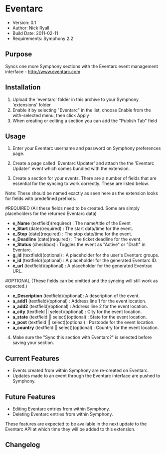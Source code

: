 # Eventarc
 
* Version: 0.1
* Author: Nick Ryall
* Build Date: 2011-02-11
* Requirements: Symphony 2.2

## Purpose

Syncs one more Symphony sections with the Eventarc event management interface - http://www.eventarc.com

## Installation
 
1. Upload the 'eventarc' folder in this archive to your Symphony 'extensions' folder
2. Enable it by selecting "Eventarc" in the list, choose Enable from the with-selected menu, then click Apply
3. When creating or editing a section you can add the "Publish Tab" field


## Usage

1. Enter your Eventarc username and password on Symphony preferences page.

2. Create a page called 'Eventarc Updater' and attach the the 'Eventarc Updater' event which comes bundled with the extension.

3. Create a section for your events. There are a number of fields that are essential for the syncing to work correctly. These are listed below.

Note: These should be named exactly as seen here as the extension looks for fields with predefined prefixes.

#REQUIRED (All these fields need to be created. Some are simply placeholders for the returned Eventarc data)

* **e_Name** (textfield)(required) : The name/title of the Event
* **e_Start** (date)(required) : The start data/time for the event.
* **e_Stop** (date)(required) : The stop date/time for the event.
* **e_Deadline** (date)(required) : The ticket deadline for the event.
* **e_Status** (checkbox) : Toggles the event as "Active" or "Draft" in Eventarc.
* **g_id** (textfield)(optional) : A placeholder for the user's Eventarc groups.
* **e_id** (textfield)(optional) : A placeholder for the generated Eventarc ID.
* **e_url** (textfield)(optional) : A placeholder for the generated Eventrac URL.

#OPTIONAL (These fields can be omitted and the syncing will still work as expected.)

* **e_Description** (textfield)(optional): A description of the event.
* **a_add1** (textfield)(optional) : Address line 1 for the event location.
* **a_add2** (textfield)(optional) : Address line 2 for the event location.
* **a_city** (textfield || select)(optional) : City  for the event location.
* **a_state** (textfield || select)(optional) : State for the event location.
* **a_post** (textfield || select)(optional) : Postcode for the event location.
* **a_country** (textfield || select)(optional) : Country for the event location.

4. Make sure the "Sync this section with Eventarc?" is selected before saving your section.

## Current Features

* Events created from within Symphony are re-created on Eventarc.
* Updates made to an event through the Eventarc interface are pushed to Symphony.

## Future Features

* Editing Eventarc entries from within Symphony.
* Deleting Eventarc entries from within Symphony.

These features are expected to be available in the next update to the Eventarc API at which time they will be added to this extension.

## Changelog